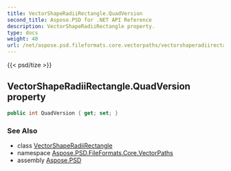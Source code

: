 ```yaml
---
title: VectorShapeRadiiRectangle.QuadVersion
second_title: Aspose.PSD for .NET API Reference
description: VectorShapeRadiiRectangle property. 
type: docs
weight: 40
url: /net/aspose.psd.fileformats.core.vectorpaths/vectorshaperadiirectangle/quadversion/
---
```

{{< psd/tize >}}
## VectorShapeRadiiRectangle.QuadVersion property

```csharp
public int QuadVersion { get; set; }
```

### See Also

* class [VectorShapeRadiiRectangle](../)
* namespace [Aspose.PSD.FileFormats.Core.VectorPaths](../../vectorshaperadiirectangle/)
* assembly [Aspose.PSD](../../../)


